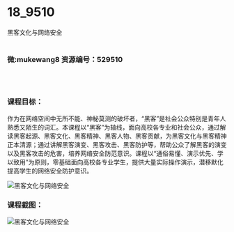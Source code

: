 # 18_9510
黑客文化与网络安全
<br/></br>
<h3>微:mukewang8 资源编号：529510</h3>
<br/></br>
<h3>课程目标：</h3>
<p>作为在网络空间中无所不能、神秘莫测的破坏者，“<a title="查看与 黑客 相关的文章" target="_blank">黑客</a>”是社会公众特别是青年人熟悉又陌生的词汇。本课程以“<a title="查看与 黑客 相关的文章" target="_blank">黑客</a>”为轴线，面向高校各专业和社会公众，通过解读黑客起源、黑客文化、黑客精神、黑客人物、黑客贡献，为黑客文化与黑客精神正本清源；通过讲解黑客演变、黑客攻击、黑客防护等，帮助公众了解黑客的演变以及黑客攻击的危害，培养网络安全防范意识。课程以“通俗易懂、演示优先、学以致用”为原则，零基础面向高校各专业学生，提供大量实际操作演示，潜移默化提高学生的网络安全防护意识。</p>
<p><img src="https://www.ko996.com/wp-content/uploads/img/2019/12/1-16-300x215.png" alt="黑客文化与网络安全"></p>
<h3>课程截图：</h3>
<p><img src="https://www.ko996.com/wp-content/uploads/img/2019/12/11-5.png" alt="黑客文化与网络安全"></p>
<p>&nbsp;</p>
